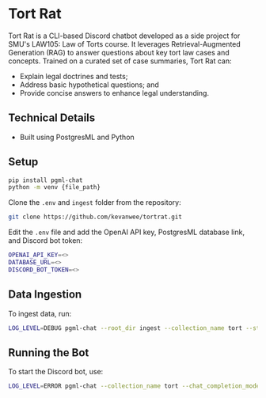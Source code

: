 # Tort Rat

Tort Rat is a CLI-based Discord chatbot developed as a side project for SMU's LAW105: Law of Torts course. It leverages Retrieval-Augmented Generation (RAG) to answer questions about key tort law cases and concepts. Trained on a curated set of case summaries, Tort Rat can:

- Explain legal doctrines and tests;
- Address basic hypothetical questions; and
- Provide concise answers to enhance legal understanding.

## Technical Details
- Built using PostgresML and Python

## Setup

```sh
pip install pgml-chat
python -m venv {file_path}
```

Clone the `.env` and `ingest` folder from the repository:

```sh
git clone https://github.com/kevanwee/tortrat.git
```

Edit the `.env` file and add the OpenAI API key, PostgresML database link, and Discord bot token:

```sh
OPENAI_API_KEY=<>
DATABASE_URL=<>
DISCORD_BOT_TOKEN=<>
```

## Data Ingestion

To ingest data, run:

```sh
LOG_LEVEL=DEBUG pgml-chat --root_dir ingest --collection_name tort --stage {file_path/ingest}
```

## Running the Bot

To start the Discord bot, use:

```sh
LOG_LEVEL=ERROR pgml-chat --collection_name tort --chat_completion_model gpt-3.5-turbo --stage chat --chat_interface discord
